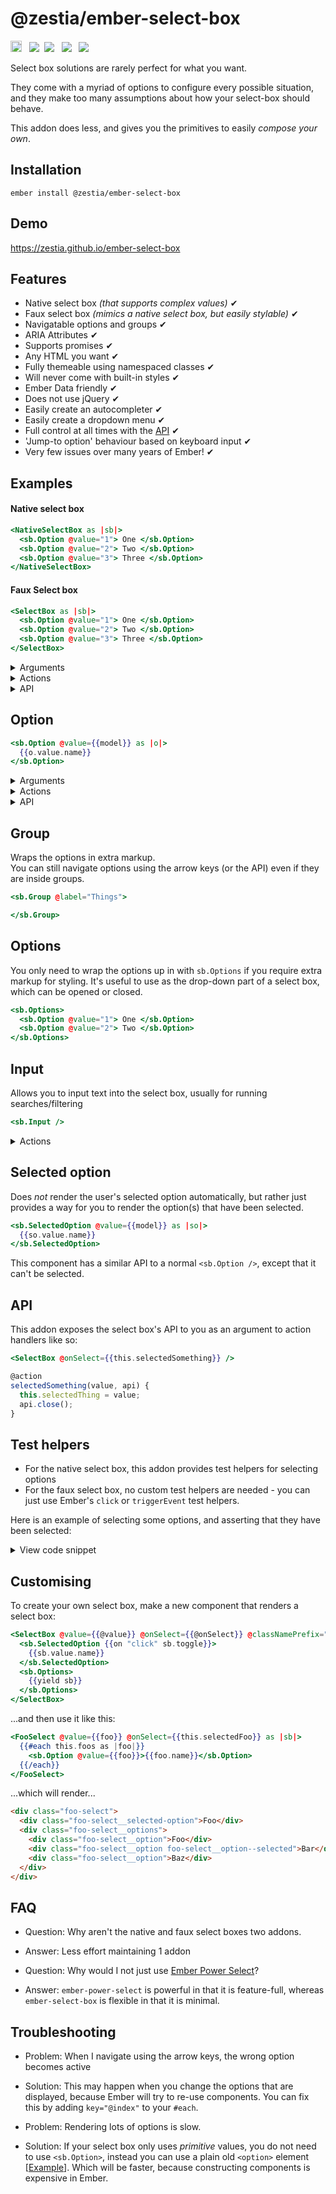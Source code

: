 # @zestia/ember-select-box

<a href="https://badge.fury.io/js/%40zestia%2Fember-select-box"><img src="https://badge.fury.io/js/%40zestia%2Fember-select-box.svg" alt="npm version" height="18"></a> &nbsp; <a href="http://travis-ci.org/zestia/ember-select-box"><img src="https://travis-ci.org/zestia/ember-select-box.svg?branch=master"></a> &nbsp;<a href="https://david-dm.org/zestia/ember-select-box#badge-embed"><img src="https://david-dm.org/zestia/ember-select-box.svg"></a> &nbsp; <a href="https://david-dm.org/zestia/ember-select-box#dev-badge-embed"><img src="https://david-dm.org/zestia/ember-select-box/dev-status.svg"></a> &nbsp; <a href="https://emberobserver.com/addons/@zestia/ember-select-box"><img src="https://emberobserver.com/badges/-zestia-ember-select-box.svg"></a>

Select box solutions are rarely perfect for what you want.

They come with a myriad of options to configure every possible situation, and they make too many assumptions about how your select-box should behave.

This addon does less, and gives you the primitives to easily _compose your own_.

## Installation

```
ember install @zestia/ember-select-box
```

## Demo

https://zestia.github.io/ember-select-box

## Features

- Native select box _(that supports complex values)_ ✔︎
- Faux select box _(mimics a native select box, but easily stylable)_ ✔︎
- Navigatable options and groups ✔︎
- ARIA Attributes ✔︎
- Supports promises ✔︎
- Any HTML you want ✔︎
- Fully themeable using namespaced classes ✔︎
- Will never come with built-in styles ✔︎
- Ember Data friendly ✔︎
- Does not use jQuery ✔︎
- Easily create an autocompleter ✔︎
- Easily create a dropdown menu ✔︎
- Full control at all times with the [API](#api) ✔︎
- 'Jump-to option' behaviour based on keyboard input ✔︎
- Very few issues over many years of Ember! ✔︎

## Examples

#### Native select box

```handlebars
<NativeSelectBox as |sb|>
  <sb.Option @value="1"> One </sb.Option>
  <sb.Option @value="2"> Two </sb.Option>
  <sb.Option @value="3"> Three </sb.Option>
</NativeSelectBox>
```

#### Faux Select box

```handlebars
<SelectBox as |sb|>
  <sb.Option @value="1"> One </sb.Option>
  <sb.Option @value="2"> Two </sb.Option>
  <sb.Option @value="3"> Three </sb.Option>
</SelectBox>
```

<details>
  <summary>Arguments</summary>
  <table>
    <tr width="200">
      <td>@classNamePrefix</td>
      <td>Adds a prefix to the class name of the select box and its child components</td>
    </tr>
    <tr>
      <td>@disabled</td>
      <td>If true adds an <code>is-disabled</code> class and makes it unfocusable with <code>tabindex="-1"</code></td>
    </tr>
    <tr>
      <td>@multiple</td>
      <td>If true, <code>@value</code> should be an array. Also adds an <code>is-multiple</code> class</td>
    </tr>
    <tr>
      <td>@searchDelayTime</td>
      <td>Milliseconds to debounce the <code>@onSearch</code> action from firing (default 100)</td>
    </tr>
    <tr>
      <td>@searchMinChars</td>
      <td>Prevents the <code>@onSearch</code> action from firing until there are enough chars (default 1)</td>
    </tr>
    <tr>
      <td>@searchSlowTime</td>
      <td>Milliseconds considered for a search to be taking too long (default 500)</td>
    </tr>
    <tr>
      <td>@value</td>
      <td>Used to determine which option(s) are selected, can be a promise</td>
    </tr>
  </table>
</details>

<details>
  <summary>Actions</summary>
  <table>
    <tr>
      <td width="200">@onBuildSelection</td>
      <td>
        Fired whenever a selection is made. This function receives the value most recently
        selected, and the currently selected values. The return value is used as the final selection.
        This is primarily used to customise the default behaviour of a multiple select box, but in
        most cases will not need to be used.
      </td>
    </tr>
    <tr>
      <td>@onClickOutside</td>
      <td>Useful for closing the select box</td>
    </tr>
    <tr>
      <td>@onClose</td>
      <td>
        Fired when the select box is closed
      </td>
    </tr>
    <tr>
      <td>@onFocusIn</td>
      <td>Fired when focus enters the select box</td>
    </tr>
    <tr>
      <td>@onFocusOut</td>
      <td>Fired when focus leaves the select box</td>
    </tr>
    <tr>
      <td>@onReady</td>
      <td>Fired when the select box is ready. A useful opportunity to get
      access to the select box's API which is passed as a parameter.</td>
    </tr>
    <tr>
      <td>@onInsertElement</td>
      <td>Fired when the select box's element is inserted into the DOM. Useful opportunity to
      get access to the element, which is a property on the select box's API</td>
    </tr>
    <tr>
      <td>@onOpen</td>
      <td>
        Fired when the select box is opened
      </td>
    </tr>
    <tr>
      <td>@onPressBackspace</td>
      <td></td>
    </tr>
    <tr>
      <td>@onPressDown</td>
      <td>Useful for navigating down</td>
    </tr>
    <tr>
      <td>@onPressEnter</td>
      <td>Useful for preventing default action of event</td>
    </tr>
    <tr>
      <td>@onPressEscape</td>
      <td>Useful for closing and/or resetting a select box</td>
    </tr>
    <tr>
      <td>@onPressKey</td>
      <td>A useful place to call <code>sb.activateOptionForKeyCode(e.keyCode)</code>, which
      can be used to activate an option based on the characters recently typed. This mimics
      the jump-to option behaviour found in native select boxes</td>
    </tr>
    <tr>
      <td>@onPressLeft</td>
      <td>Useful for navigating selected options</td>
    </tr>
    <tr>
      <td>@onPressRight</td>
      <td>Useful for navigating selected options</td>
    </tr>
    <tr>
      <td>@onPressTab</td>
      <td></td>
    </tr>
    <tr>
      <td>@onPressUp</td>
      <td>Useful for navigating up</td>
    </tr>
    <tr>
      <td>@onSearch</td>
      <td>Fired when the select box decides to run a search</td>
    </tr>
    <tr>
      <td>@onSearched</td>
      <td>Fired after the last succesful search attempt</td>
    </tr>
    <tr>
      <td>@onSearchError</td>
      <td>Fired if a search attempt failed</td>
    </tr>
    <tr>
      <td>@onSelect</td>
      <td>
        Fired when an option is clicked, or enter is pressed regardless as
        to whether the value changed or not (because a selection was made).
      </td>
    </tr>
    <tr>
      <td>@onUpdate</td>
      <td>
        Fired whenever the value changes, either by a new <code>@value</code>
        argument being passed in, or a selection is made that results in the value changing.
      </td>
    </tr>
  </table>
</details>

<details>
  <summary>API</summary>
  <table>
    <caption>Actions</caption>
    <tr>
      <td width="200">sb.activateNextOption</td>
      <td>
        Activates the next option<br>
        <code>scroll</code> Whether to scroll to the option (default <code>true</code>)
      </td>
    </tr>
    <tr>
      <td>sb.activateNextSelectedOption</td>
      <td>
        Activates the next selected option<br>
        <code>scroll</code> Whether to scroll to the selected option (default <code>true</code>)
      </td>
    </tr>
    <tr>
      <td>sb.activateOptionAtIndex</td>
      <td>
        Adds an <code>is-active</code> class to the option at the index<br>
        <code>index</code> Option to activate<br>
        <code>scroll</code> Whether to scroll to the option (default <code>false</code>)
      </td>
    </tr>
    <tr>
      <td>sb.activateOptionForKeyCode</td>
      <td>
        Mimics native select box behaviour by jumping to an appopriate option based on the <code>textContent</code> of the options. <a href="https://zestia.github.io/ember-select-box/#/simple-select">Demo</a><br>
        <code>keyCode</code> Character to match in the option's text<br>
        <code>scroll</code> Whether to scroll to the option (default <code>true</code>)
      </td>
    </tr>
    <tr>
      <td>sb.activatePreviousOption</td>
      <td>
        Activates the previous option<br>
        <code>scroll</code> Whether to scroll to the option (default <code>true</code>)
      </td>
    </tr>
    <tr>
      <td>sb.activatePreviousSelectedOption</td>
      <td>
        Activates the previous selected option<br>
        <code>scroll</code> Whether to scroll to the selected option (default <code>true</code>)
      </td>
    </tr>
    <tr>
      <td>sb.activateSelectedOptionAtIndex</td>
      <td>
        Activates the selected option at the index<br>
        <code>index</code> Selected option to activate<br>
        <code>scroll</code> Whether to scroll to the option (default <code>false</code>)
      </td>
    </tr>
    <tr>
      <td>sb.blurInput</td>
      <td>Unfocuses the input associated with the select box</td>
    </tr>
    <tr>
      <td>sb.cancelSearch</td>
      <td>
        'Cancels' searches currently in progress (even though promises are not cancelable).
      </td>
    </tr>
    <tr>
      <td>sb.close</td>
      <td>Closes the select box removing the <code>is-open</code> class name</td>
    </tr>
    <tr>
      <td>sb.deactivateOptions</td>
      <td>Makes no option be active</td>
    </tr>
    <tr>
      <td>sb.deactivateSelectedOptions</td>
      <td>Makes no selected option be active</td>
    </tr>
    <tr>
      <td>sb.focusInput</td>
      <td>Focuses the input associated with the select box</td>
    </tr>
    <tr>
      <td>sb.open</td>
      <td>Opens the select box, adding <code>is-open</code> class name</td>
    </tr>
    <tr>
      <td>sb.search</td>
      <td>Runs an arbitrary search using the search function provided by <code>@onSearch</code></td>
    </tr>
    <tr>
      <td>sb.select</td>
      <td>
        Selects arbitrary value(s).
        <code>@onSelect</code> will fire.
      </td>
    </tr>
    <tr>
      <td>sb.selectActiveOption</td>
      <td>Selects the value of whichever option is currently active</td>
    </tr>
    <tr>
      <td>sb.setInputValue</td>
      <td>
        Lets you update the input value.
        Useful for prefilling the input with the active option text for example.
      </td>
    </tr>
    <tr>
      <td>sb.toggle</td>
      <td>Opens or closes the select box</td>
    </tr>
    <tr>
      <td>sb.update</td>
      <td>
        Updates the selectbox with a new value(s).
        <code>@onUpdate</code> will fire.
      </td>
    </tr>
  </table>

  <table>
    <caption>Properties</caption>
    <tr>
      <td width="200">sb.element</td>
      <td>The DOM element of the select box</td>
    </tr>
    <tr>
      <td>sb.isBusy</td>
      <td>True if the select box is waiting for the <code>@value</code> argument, or it is waiting for a search to finish</td>
    </tr>
    <tr>
      <td>sb.isDisabled</td>
      <td>Whether or not the select box is currently disabled</td>
    </tr>
    <tr>
      <td>sb.isFocused</td>
      <td>Whether or not the select box is currently has focus</td>
    </tr>
    <tr>
      <td>sb.isFulfilled</td>
      <td>True if <code>@value</code> resolved</td>
    </tr>
    <tr>
      <td>sb.isMultiple</td>
      <td>True if the select box is allows selectiong multiple values</td>
    </tr>
    <tr>
      <td>sb.isOpen</td>
      <td>True if the select box is open</td>
    </tr>
    <tr>
      <td>sb.isPending</td>
      <td>True whilst <code>@value</code> is being resovled</td>
    </tr>
    <tr>
      <td>sb.isRejected</td>
      <td>True if <code>@value</code> failed to resolve</td>
    </tr>
    <tr>
      <td>sb.isSettled</td>
      <td>True once <code>@value</code> has resolved or rejected</td>
    </tr>
    <tr>
      <td>sb.isSlowSearch</td>
      <td>True if the promised search results are taking a while</td>
    </tr>
    <tr>
      <td>sb.value</td>
      <td>The selected value(s) of the select box</td>
    </tr>
  </table>
</details>

## Option

```handlebars
<sb.Option @value={{model}} as |o|>
  {{o.value.name}}
</sb.Option>
```

<details>
  <summary>Arguments</summary>
  <table>
    <tr>
      <td>@disabled</td>
      <td>Prevents the option from being selected</td>
    </tr>
    <tr>
      <td>@selected</td>
      <td>
        For manually specifying that this option is selected.
        Preferably, allow selection to be automatically computed by just setting the <code>@values</code>
      </td>
    </tr>
    <tr>
      <td>@value</td>
      <td>Can be anything, including a promise</td>
    </tr>
  </table>
</details>

<details>
  <summary>Actions</summary>
  <table>
    <tr width="200">
      <td>@onActivate</td>
      <td>Fired when an individual option is activated</td>
    </tr>
    <tr>
      <td>@onSelect</td>
      <td>Useful for firing one-off actions when an option is selected</td>
    </tr>
  </table>
</details>

<details>
  <summary>API</summary>
  <table>
    <caption>Template only properties</caption>
    <tr width="200">
      <td>o.element</td>
      <td>The DOM element of the option component</td>
    </tr>
    <tr>
      <td>o.index</td>
      <td>The index of the option amongst the options</td>
    </tr>
    <tr>
      <td>o.isActive</td>
      <td>True if the option is active</td>
    </tr>
    <tr>
      <td>o.isDisabled</td>
      <td>Whether or not the option is currently disabled</td>
    </tr>
    <tr>
      <td>o.isFulfilled</td>
      <td>True if <code>@value</code> resolved</td>
    </tr>
    <tr>
      <td>o.isPending</td>
      <td>True whilst <code>@value</code> is being resovled</td>
    </tr>
    <tr>
      <td>o.isRejected</td>
      <td>True if <code>@value</code> failed to resolve</td>
    </tr>
    <tr>
      <td>o.isSelected</td>
      <td>Whether or not the option is currently selected</td>
    </tr>
    <tr>
      <td>o.isSettled</td>
      <td>True once <code>@value</code> has resolved or rejected</td>
    </tr>
    <tr>
      <td>o.value</td>
      <td>The value of the option</td>
    </tr>
  </table>
</details>

## Group

Wraps the options in extra markup.<br>
You can still navigate options using the arrow keys (or the API) even if they are inside groups.

```handlebars
<sb.Group @label="Things">

</sb.Group>
```

## Options

You only need to wrap the options up in with `sb.Options` if you require extra markup for styling.
It's useful to use as the drop-down part of a select box, which can be opened or closed.

```handlebars
<sb.Options>
  <sb.Option @value="1"> One </sb.Option>
  <sb.Option @value="2"> Two </sb.Option>
</sb.Options>
```

## Input

Allows you to input text into the select box, usually for running searches/filtering

```handlebars
<sb.Input />
```

<details>
  <summary>Actions</summary>
  <table>
    <tr width="200">
      <td>@onClear</td>
      <td>Fired when text is cleared completely</td>
    </tr>
    <tr>
      <td>@onDelete</td>
      <td>Fired when there is no text present, but backspace is pressed</td>
    </tr>
    <tr>
      <td>@onInput</td>
      <td>Fired when text is input</td>
    </tr>
  </table>
</details>

## Selected option

Does _not_ render the user's selected option automatically, but rather just provides a way for you to render the option(s) that have been selected.

```handlebars
<sb.SelectedOption @value={{model}} as |so|>
  {{so.value.name}}
</sb.SelectedOption>
```

This component has a similar API to a normal `<sb.Option />`, except that it can't be selected.

## API

This addon exposes the select box's API to you as an argument to action handlers like so:

```handlebars
<SelectBox @onSelect={{this.selectedSomething}} />
```

```javascript
@action
selectedSomething(value, api) {
  this.selectedThing = value;
  api.close();
}
```

## Test helpers

- For the native select box, this addon provides test helpers for selecting options
- For the faux select box, no custom test helpers are needed - you can just use Ember's `click` or `triggerEvent` test helpers.

Here is an example of selecting some options, and asserting that they have been selected:

<details>
  <summary>View code snippet</summary>

```javascript
import {
  getNativeMultipleSelectBoxValue,
  selectNativeOptionsByValue,
  selectNativeOptionsByLabel
} from '@zestia/ember-select-box/test-support/helpers/selecting';

// ...

test('selecting things', async function(assert) {
  assert.expect(1);

  await render(hbs`
    <NativeSelectBox @multiple={{true}} as |sb|>
      <sb.Option @value={{1}}>One</sb.Option>
      <sb.Option @value={{2}}>Two</sb.Option>
      <sb.Option @value={{3}}>Three</sb.Option>
    </NativeSelectBox>
  `);

  await selectNativeOptionsByValue('.select-box', [1, 2]);
  // or: await selectNativeOptionsByLabel('.select-box', ['One', 'Two']);

  assert.deepEqual(getNativeMultipleSelectBoxValue('.select-box'), [
    'One',
    'Two'
  ]);
});
```

</details>

## Customising

To create your own select box, make a new component that renders a select box:

```handlebars
<SelectBox @value={{@value}} @onSelect={{@onSelect}} @classNamePrefix="foo-select" as |sb|>
  <sb.SelectedOption {{on "click" sb.toggle}}>
    {{sb.value.name}}
  </sb.SelectedOption>
  <sb.Options>
    {{yield sb}}
  </sb.Options>
</SelectBox>
```

...and then use it like this:

```handlebars
<FooSelect @value={{foo}} @onSelect={{this.selectedFoo}} as |sb|>
  {{#each this.foos as |foo|}}
    <sb.Option @value={{foo}}>{{foo.name}}</sb.Option>
  {{/each}}
</FooSelect>
```

...which will render...

```html
<div class="foo-select">
  <div class="foo-select__selected-option">Foo</div>
  <div class="foo-select__options">
    <div class="foo-select__option">Foo</div>
    <div class="foo-select__option foo-select__option--selected">Bar</div>
    <div class="foo-select__option">Baz</div>
  </div>
</div>
```

## FAQ

- Question: Why aren't the native and faux select boxes two addons.<br>
- Answer: Less effort maintaining 1 addon

- Question: Why would I not just use [Ember Power Select](https://github.com/cibernox/ember-power-select)?
- Answer: `ember-power-select` is powerful in that it is feature-full, whereas `ember-select-box` is flexible in that it is minimal.

## Troubleshooting

- Problem: When I navigate using the arrow keys, the wrong option becomes active
- Solution: This may happen when you change the options that are displayed, because Ember will try to
  re-use components. You can fix this by adding `key="@index"` to your `#each`.

- Problem: Rendering lots of options is slow.
- Solution: If your select box only uses _primitive_ values, you do not need to use `<sb.Option>`, instead you can
  use a plain old `<option>` element [[Example](tests/dummy/app/templates/fast-native-single-select.hbs)]. Which will be faster, because constructing components is expensive in Ember.
